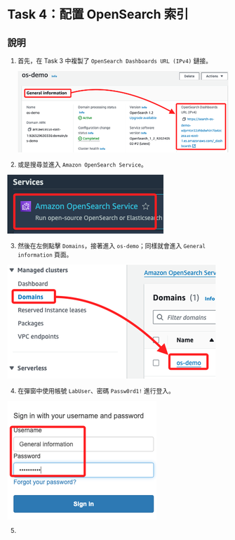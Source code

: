 # Task 4：配置 OpenSearch 索引

## 說明

1. 首先，在 Task 3 中複製了 `OpenSearch Dashboards URL (IPv4)` 鏈接。

    ![](images/img_25.png)

2. 或是搜尋並進入 `Amazon OpenSearch Service`。

![](images/img_30.png)

3. 然後在左側點擊 `Domains`，接著進入 `os-demo`；同樣就會進入 `General information` 頁面。

![](images/img_31.png)

4. 在彈窗中使用帳號 `LabUser`、密碼 `Passw0rd1!` 進行登入。

![](images/img_32.png)

5. 